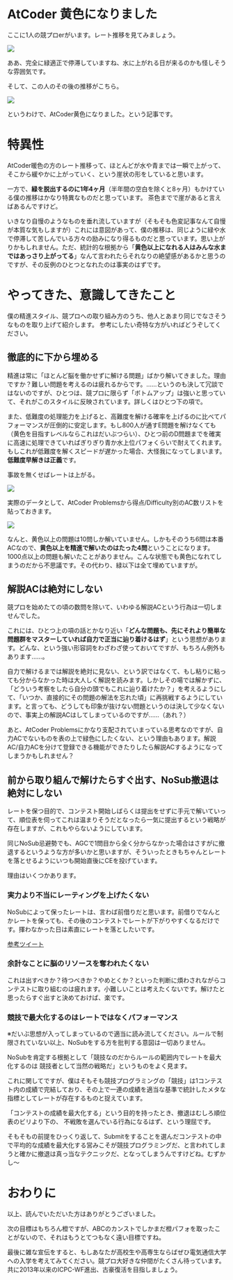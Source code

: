 # AtCoder 黄色になりました

ここに1人の競プロerがいます。レート推移を見てみましょう。

![](https://pbs.twimg.com/media/EXLXsTdUEAQy04Q?format=png&name=small)

ああ、完全に緑適正で停滞していますね、水に上がれる日が来るのかも怪しそうな雰囲気です。

そして、この人のその後の推移がこちら。

![](https://pbs.twimg.com/media/EXLXtXnVcAEhmRY?format=png&name=small)


というわけで、AtCoder黄色になりました。という記事です。

# 特異性

AtCoder暖色の方のレート推移って、ほとんどが水や青までは一瞬で上がって、そこから緩やかに上がっていく、という崖状の形をしていると思います。

一方で、**緑を脱出するのに1年4ヶ月**（半年間の空白を除くと8ヶ月）もかけている僕の推移はかなり特異なものだと思っています。
茶色までで崖があると言えばあるんですけど。

いきなり自慢のようなものを垂れ流していますが（そもそも色変記事なんて自慢が本質な気もしますが）これには意図があって、僕の推移は、同じように緑や水で停滞して苦しんでいる方々の励みになり得るものだと思っています。思い上がりかもしれません。ただ、統計的な根拠から「**黄色以上になれる人はみんな水まではあっさり上がってる**」なんて言われたらそれなりの絶望感があるかと思うのですが、その反例のひとつとなれたのは事実のはずです。

# やってきた、意識してきたこと

僕の精進スタイル、競プロへの取り組み方のうち、他人とあまり同じでなさそうなものを取り上げて紹介します。
参考にしたい奇特な方がいればどうぞしてください。

## 徹底的に下から埋める

精進は常に「ほとんど脳を働かせずに解ける問題」ばかり解いてきました。理由ですか？難しい問題を考えるのは疲れるからです。……というのも決して冗談ではないのですが、ひとつは、競プロに限らず「ボトムアップ」は強いと思っていて、それがこのスタイルに反映されています。詳しくはひとつ下の項で。

また、低難度の処理能力を上げると、高難度を解ける確率を上げるのに比べてパフォーマンスが圧倒的に安定します。もし800人が通すE問題を解けなくても（黄色を目指すレベルならこれはだいぶつらい）、ひとつ前のD問題までを確実に高速に処理できていればぎりぎり青か水上位パフォくらいで耐えてくれます。もしこれが低難度を解くスピードが遅かった場合、大怪我になってしまいます。**低難度早解きは正義**です。

事故を無くせばレートは上がる。

![](https://imgur.com/LAE3P0O.png)

実際のデータとして、AtCoder Problemsから得点/Difficulty別のAC数リストを貼っておきます。

![](https://imgur.com/ZZuBAGb.png)

なんと、黄色以上の問題は10問しか解いていません。しかもそのうち6問は本番ACなので、**黄色以上を精進で解いたのはたった4問**ということになります。1000点以上の問題も解いたことがありません。こんな状態でも黄色になれてしまうのだから不思議です。その代わり、緑以下は全て埋めていますが。


## 解説ACは絶対にしない

競プロを始めたての頃の数問を除いて、いわゆる解説ACという行為は一切しませんでした。

これには、ひとつ上の項の話とかなり近い「**どんな問題も、先にそれより簡単な問題群をマスターしていれば自力で正当に辿り着けるはず**」という思想があります。どんな、という強い形容詞をわざわざ使っておいてですが、もちろん例外もあります……。

自力で解けるまでは解説を絶対に見ない、という訳ではなくて、もし粘りに粘っても分からなかった時は大人しく解説を読みます。しかしその場では解かずに、「どういう考察をしたら自分の頭でもこれに辿り着けたか？」を考えるようにして、「いつか、直接的にその問題の解法を忘れた頃」に再挑戦するようにしています。と言っても、どうしても印象が抜けない問題というのは決して少なくないので、事実上の解説ACはしてしまっているのですが……（あれ？）

あと、AtCoder Problemsにかなり支配されていまっている思考なのですが、自力ACでないものを表の上で緑色にしたくない、という理由もあります。解説AC/自力ACを分けて登録できる機能ができたりしたら解説ACするようになってしまうかもしれません？

## 前から取り組んで解けたらすぐ出す、NoSub撤退は絶対にしない

レートを保つ目的で、コンテスト開始しばらくは提出をせずに手元で解いていって、順位表を伺ってこれは温まりそうだとなったら一気に提出するという戦略が存在しますが、これもやらないようにしています。

同じNoSub忌避勢でも、AGCで1問目から全く分からなかった場合はさすがに撤退するというような方が多いかと思いますが、そういったときもちゃんとレートを落とせるようにいつも開始直後にCEを投げています。

理由はいくつかあります。

### 実力より不当にレーティングを上げたくない

NoSubによって保ったレートは、言わば前借りだと思います。前借りでなんとかレートを保っても、その後のコンテストでレートが下がりやすくなるだけです。揮わなかった日は素直にレートを落としたいです。

[参考ツイート](https://twitter.com/_phocom/status/1142751572763521024)

### 余計なことに脳のリソースを奪われたくない

これは出すべきか？待つべきか？やめとくか？といった判断に煩わされながらコンテストに取り組むのは疲れます。小難しいことは考えたくないです。解けたと思ったらすぐ出すと決めておけば、楽です。

### 競技で最大化するのはレートではなくパフォーマンス

※だいぶ思想が入ってしまっているので適当に読み流してください。ルールで制限されていない以上、NoSubをする方を批判する意図は一切ありません。


NoSubを肯定する根拠として「競技なのだからルールの範囲内でレートを最大化するのは
競技者として当然の戦略だ」というものをよく見ます。

これに関してですが、僕はそもそも競技プログラミングの「競技」は1コンテスト内の成績で完結しており、その上で一連の成績を適当な基準で統計したメタな指標としてレートが存在するものと捉えています。

「コンテストの成績を最大化する」という目的を持ったとき、撤退はむしろ順位表のビリより下の、
不戦敗を選んでいる行為になるはず、という理屈です。

そもそもの前提をひっくり返して、Submitをすることを選んだコンテストの中で平均的な成績を最大化する営みこそが競技プログラミングだ、と言われてしまうと確かに撤退は真っ当なテクニックだ、となってしまうんですけどね。むずかし～


# おわりに

以上、読んでいただいた方はありがとうございました。

次の目標はもちろん橙ですが、ABCのカンストでしかまだ橙パフォを取ったことがないので、それはもうとてつもなく遠い目標ですね。

最後に雑な宣伝をすると、もしあなたが高校生や高専生ならばぜひ電気通信大学への入学を考えてみてください。競プロ大好きな仲間がたくさん待っています。共に2013年以来のICPC-WF進出、古豪復活を目指しましょう。